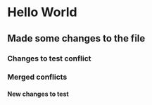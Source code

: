 # Hello World

## Made some changes to the file



### Changes to test conflict

### Merged conflicts

#### New changes to test
